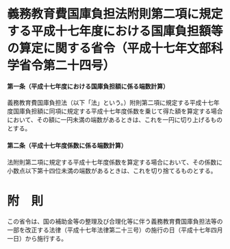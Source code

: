 # 義務教育費国庫負担法附則第二項に規定する平成十七年度における国庫負担額等の算定に関する省令（平成十七年文部科学省令第二十四号）
#### 第一条（平成十七年度における国庫負担額に係る端数計算）
義務教育費国庫負担法（以下「法」という。）附則第二項に規定する平成十七年度国庫負担額に同項に規定する平成十七年度係数を乗じて得た額を算定する場合において、その額に一円未満の端数があるときは、これを一円に切り上げるものとする。
#### 第二条（平成十七年度係数に係る端数計算）
法附則第二項に規定する平成十七年度係数を算定する場合において、その係数に小数点以下第十四位未満の端数があるときは、これを切り捨てるものとする。
# 附　則
この省令は、国の補助金等の整理及び合理化等に伴う義務教育費国庫負担法等の一部を改正する法律（平成十七年法律第二十三号）の施行の日（平成十七年四月一日）から施行する。
